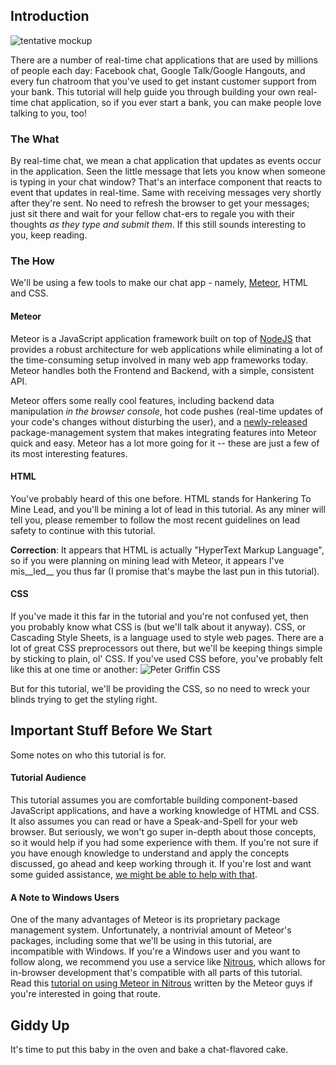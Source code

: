 ## Introduction

![tentative mockup](https://dl.dropboxusercontent.com/u/10788831/Meteor%20Chat%20Assets/tentative-mockup.png)

There are a number of real-time chat applications that are used by millions of people each day: Facebook chat, Google Talk/Google Hangouts, and every fun  chatroom that you've used to get instant customer support from your bank. This tutorial will help guide you through building your own real-time chat application, so if you ever start a bank, you can make people love talking to you, too!

### The What

By real-time chat, we mean a chat application that updates as events occur in the application. Seen the little message that lets you know when someone is typing in your chat window? That's an interface component that reacts to event that updates in real-time. Same with receiving messages very shortly after they're sent. No need to refresh the browser to get your messages; just sit there and wait for your fellow chat-ers to regale you with their thoughts _as they type and submit them_. If this still sounds interesting to you, keep reading.

### The How

We'll be using a few tools to make our chat app - namely, [Meteor](https://www.meteor.com/), HTML and CSS.

#### Meteor

Meteor is a JavaScript application framework built on top of [NodeJS](http://nodejs.org) that provides a robust architecture for web applications while eliminating a lot of the time-consuming setup involved in many web app frameworks today. Meteor handles both the Frontend and Backend, with a simple, consistent API.

Meteor offers some really cool features, including backend data manipulation _in the browser console_, hot code pushes (real-time updates of your code's changes without disturbing the user), and a [newly-released](https://www.meteor.com/blog/2014/08/26/meteor-090-new-packaging-system) package-management system that makes integrating features into Meteor quick and easy. Meteor has a lot more going for it -- these are just a few of its most interesting features.

#### HTML

You've probably heard of this one before. HTML stands for Hankering To Mine Lead, and you'll be mining a lot of lead in this tutorial. As any miner will tell you, please remember to follow the most recent guidelines on lead safety to continue with this tutorial.

__Correction__: It appears that HTML is actually "HyperText Markup Language", so if you were planning on mining lead with Meteor, it appears I've mis__led__ you thus far (I promise that's maybe the last pun in this tutorial).

#### CSS

If you've made it this far in the tutorial and you're not confused yet, then you probably know what CSS is (but we'll talk about it anyway). CSS, or Cascading Style Sheets, is a language used to style web pages. There are a lot of great CSS preprocessors out there, but we'll be keeping things simple by sticking to plain, ol' CSS. If you've used CSS before, you've probably felt like this at one time or another:
![Peter Griffin CSS](http://i.imgur.com/Q3cUg29.gif)

But for this tutorial, we'll be providing the CSS, so no need to wreck your blinds trying to get the styling right.

## Important Stuff Before We Start

Some notes on who this tutorial is for.

#### Tutorial Audience

This tutorial assumes you are comfortable building component-based JavaScript applications, and have a working knowledge of HTML and CSS. It also assumes you can read or have a Speak-and-Spell for your web browser. But seriously, we won't go super in-depth about those concepts, so it would help if you had some experience with them. If you're not sure if you have enough knowledge to understand and apply the concepts discussed, go ahead and keep working through it. If you're lost and want some guided assistance, [we might be able to help with that](https://www.bloc.io/frontend-development).

#### A Note to Windows Users

One of the many advantages of Meteor is its proprietary package management system. Unfortunately, a nontrivial amount of Meteor's packages, including some that we'll be using in this tutorial, are incompatible with Windows.  If you're a Windows user and you want to follow along, we recommend you use a service like [Nitrous](https://www.nitrous.io), which allows for in-browser development that's compatible with all parts of this tutorial. Read this [tutorial on using Meteor in Nitrous](https://www.discovermeteor.com/blog/meteor-nitrous) written by the Meteor guys if you're interested in going that route.

## Giddy Up

It's time to put this baby in the oven and bake a chat-flavored cake.
